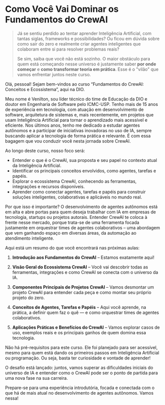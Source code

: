 # Como Você Vai Dominar os Fundamentos do CrewAI

> Já se sentiu perdido ao tentar aprender Inteligência Artificial, com tantas siglas, frameworks e possibilidades? Ou ficou em dúvida sobre como sair do zero e realmente criar agentes inteligentes que colaboram entre si para resolver problemas reais?
>
> Se sim, saiba que você não está sozinho. O maior obstáculo para quem está começando nesse universo é justamente saber **por onde começar** e **como transformar teoria em prática**. Esse é o "vilão" que vamos enfrentar juntos neste curso.

Olá, pessoal! Sejam bem-vindos ao curso “Fundamentos do CrewAI: Conceitos e Ecossistema”, aqui na DIO.

Meu nome é Venilton, sou líder técnico do time de Educação da DIO e doutor em Engenharia de Software pelo ICMC-USP. Tenho mais de 15 anos de experiência em tecnologia, com atuação em desenvolvimento de software, arquitetura de sistemas e, mais recentemente, em projetos que usam Inteligência Artificial para tornar o aprendizado mais acessível e eficiente.
Nos últimos anos, tenho me dedicado a estudar agentes autônomos e a participar de iniciativas inovadoras no uso de IA, sempre buscando aplicar a tecnologia de forma prática e relevante. É com essa bagagem que vou conduzir você nesta jornada sobre CrewAI.

Ao longo deste curso, nosso foco será:

* Entender o que é o CrewAI, sua proposta e seu papel no contexto atual da Inteligência Artificial.
* Identificar os principais conceitos envolvidos, como agentes, tarefas e papéis.
* Explorar o ecossistema CrewAI, conhecendo as ferramentas, integrações e recursos disponíveis.
* Aprender como conectar agentes, tarefas e papéis para construir soluções inteligentes, colaborativas e aplicáveis no mundo real.

Por que isso é importante?
O desenvolvimento de agentes autônomos está em alta e abre portas para quem deseja trabalhar com IA em empresas de tecnologia, startups ou projetos autorais. Entender CrewAI te coloca à frente nesse mercado, porque trata-se de uma ferramenta focada justamente em orquestrar times de agentes colaborativos – uma abordagem que vem ganhando espaço em diversas áreas, da automação ao atendimento inteligente.

Aqui está um resumo do que você encontrará nas próximas aulas:

1. **Introdução aos Fundamentos do CrewAI**
   – Estamos exatamente aqui!

2. **Visão Geral do Ecossistema CrewAI**
   – Você vai descobrir todas as ferramentas, integrações e como CrewAI se conecta com o universo da IA.

3. **Componentes Principais de Projetos CrewAI**
   – Vamos desmontar um projeto CrewAI para entender cada peça e como montar seu próprio projeto do zero.

4. **Conceitos de Agentes, Tarefas e Papéis**
   – Aqui você aprende, na prática, a definir quem faz o quê — e como orquestrar times de agentes colaborativos.

5. **Aplicações Práticas e Benefícios do CrewAI**
   – Vamos explorar casos de uso, exemplos reais e os principais ganhos de quem domina essa tecnologia.

Não há pré-requisitos para este curso. Ele foi planejado para ser acessível, mesmo para quem está dando os primeiros passos em Inteligência Artificial ou programação. Ou seja, basta ter curiosidade e vontade de aprender!

O desafio está lançado: juntos, vamos superar as dificuldades iniciais do universo de IA e entender como o CrewAI pode ser o ponto de partida para uma nova fase na sua carreira.

Prepare-se para uma experiência introdutória, focada e conectada com o que há de mais atual no desenvolvimento de agentes autônomos.
Vamos nessa!
